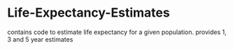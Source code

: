 # Life-Expectancy-Estimates
contains code to estimate life expectancy for a given population. provides 1, 3 and 5 year estimates
